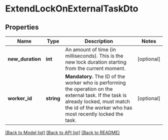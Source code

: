 # ExtendLockOnExternalTaskDto

## Properties
Name | Type | Description | Notes
------------ | ------------- | ------------- | -------------
**new_duration** | **int** | An amount of time (in milliseconds). This is the new lock duration starting from the current moment. | [optional] 
**worker_id** | **string** | **Mandatory.** The ID of the worker who is performing the operation on the external task. If the task is already locked, must match the id of the worker who has most recently locked the task. | [optional] 

[[Back to Model list]](../../README.md#documentation-for-models) [[Back to API list]](../../README.md#documentation-for-api-endpoints) [[Back to README]](../../README.md)

